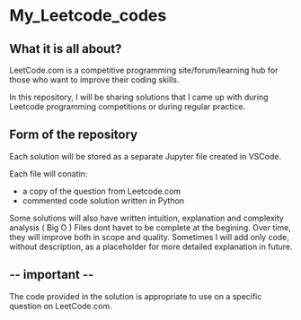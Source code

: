 # My_Leetcode_codes


## What it is all about?
LeetCode.com is a competitive programming site/forum/learning hub for those who want to improve their coding skills.

In this repository, I will be sharing solutions that I came up with during Leetcode programming competitions or during regular practice.



## Form of the repository
Each solution will be stored as a separate Jupyter file created in VSCode.

Each file will conatin:
  - a copy of the question from Leetcode.com
  - commented code solution written in Python

Some solutions will also have written intuition, explanation and complexity analysis ( Big O )
Files dont havet to be complete at the begining. Over time, they will improve both in scope and quality.
Sometimes I will add only code, without description, as a placeholder for more detailed explanation in future.


## -- important -- 
The code provided in the solution is appropriate to use on a specific question on LeetCode.com.
